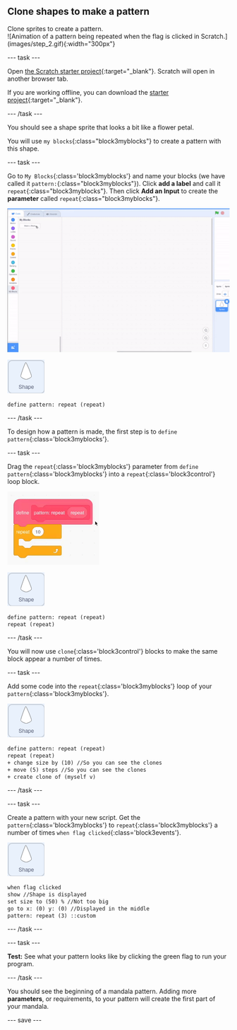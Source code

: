 ## Clone shapes to make a pattern

<div style="display: flex; flex-wrap: wrap">
<div style="flex-basis: 200px; flex-grow: 1; margin-right: 15px;">
Clone sprites to create a pattern.
</div>
<div>
![Animation of a pattern being repeated when the flag is clicked in Scratch.](images/step_2.gif){:width="300px"}
</div>
</div>

--- task ---

Open [the Scratch starter project](https://scratch.mit.edu/projects/540476254/){:target="_blank"}. Scratch will open in another browser tab. 

If you are working offline, you can download the [starter project](https://scratch.mit.edu/projects/540476254/){:target="_blank"}.

--- /task ---

You should see a shape sprite that looks a bit like a flower petal.

You will use `my blocks`{:class="block3myblocks"} to create a pattern with this shape. 

--- task ---

Go to `My Blocks`{:class='block3myblocks'} and name your blocks (we have called it `pattern:`{:class="block3myblocks"}). Click **add a label** and call it `repeat`{:class="block3myblocks"}. Then click **Add an Input** to create the **parameter** called `repeat`{:class="block3myblocks"}.


![Animation of a 'my blocks' block and an additional parameter being added.](images/add-parameter.gif)

![The shape sprite.](images/shape_sprite.png)

```blocks3
define pattern: repeat (repeat)
```

--- /task ---

To design how a pattern is made, the first step is to `define pattern`{:class='block3myblocks'}.

--- task ---

Drag the `repeat`{:class='block3myblocks'} parameter from `define pattern`{:class='block3myblocks'} into a `repeat`{:class='block3control'} loop block.

![Animation showing the 'repeat' parameter being dragged from the 'define' block and into the 'repeat' block.](images/use-repeat.gif)

![The shape sprite.](images/shape_sprite.png)

```blocks3
define pattern: repeat (repeat)
repeat (repeat)
```

--- /task ---

You will now use `clone`{:class='block3control'} blocks to make the same block appear a number of times. 

--- task ---

Add some code into the `repeat`{:class='block3myblocks'} loop of your `pattern`{:class='block3myblocks'}.

![The shape sprite.](images/shape_sprite.png)

```blocks3
define pattern: repeat (repeat)
repeat (repeat)
+ change size by (10) //So you can see the clones
+ move (5) steps //So you can see the clones
+ create clone of (myself v)
```

--- /task ---


--- task ---

Create a pattern with your new script. Get the `pattern`{:class='block3myblocks'} to `repeat`{:class='block3myblocks'} a number of times `when flag clicked`{:class='block3events'}. 

![The shape sprite.](images/shape_sprite.png)
```blocks3
when flag clicked
show //Shape is displayed 
set size to (50) % //Not too big
go to x: (0) y: (0) //Displayed in the middle
pattern: repeat (3) ::custom
```

--- /task ---


--- task ---

**Test:** See what your pattern looks like by clicking the green flag to run your program.

--- /task ---

You should see the beginning of a mandala pattern. Adding more **parameters**, or requirements, to your pattern will create the first part of your mandala.

--- save ---
